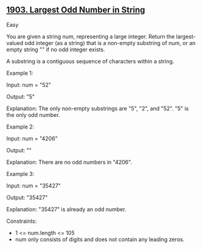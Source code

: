 ## [1903. Largest Odd Number in String](https://leetcode.com/problems/largest-odd-number-in-string/)

Easy

You are given a string num, representing a large integer. Return the largest-valued odd integer (as a string) that is a non-empty substring of num, or an empty string "" if no odd integer exists.

A substring is a contiguous sequence of characters within a string.
 

Example 1:

Input: num = "52"

Output: "5"

Explanation: The only non-empty substrings are "5", "2", and "52". "5" is the only odd number.

Example 2:

Input: num = "4206"

Output: ""

Explanation: There are no odd numbers in "4206".

Example 3:

Input: num = "35427"

Output: "35427"

Explanation: "35427" is already an odd number.
 

Constraints:

- 1 <= num.length <= 105
- num only consists of digits and does not contain any leading zeros.